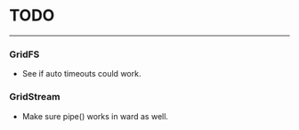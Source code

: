 # TODO

* * *

### GridFS

- See if auto timeouts could work.

### GridStream

- Make sure pipe() works in ward as well.
